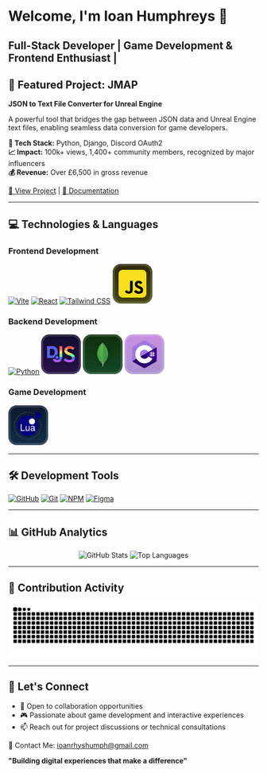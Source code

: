 # Welcome, I'm Ioan Humphreys 👋

**Full-Stack Developer** | **Game Development & Frontend Enthusiast** |
---

## 🚀 Featured Project: JMAP

**JSON to Text File Converter for Unreal Engine**

A powerful tool that bridges the gap between JSON data and Unreal Engine text files, enabling seamless data conversion for game developers.

**🔧 Tech Stack:** Python, Django, Discord OAuth2  
**📈 Impact:** 100k+ views, 1,400+ community members, recognized by major influencers  
**💰 Revenue:** Over £6,500 in gross revenue  

[🔗 View Project](https://github.com/IoanHumphreys/JMAP) | [📖 Documentation](https://discord.gg/xMk2NargfJ)

---

## 💻 Technologies & Languages

### Frontend Development
[![Vite](https://github.com/user-attachments/assets/cb9ef3ca-c2d7-45d1-976c-f045436b4e0f)](https://vite.dev/)
[![React](https://github.com/user-attachments/assets/d26fb075-af79-47b8-bf24-031f5d4a1f3f)](https://react.dev/)
[![Tailwind CSS](https://github.com/user-attachments/assets/4dbcf251-269e-4b88-8b27-4d4e7bff6943)](https://tailwindcss.com/)
[![JavaScript](https://raw.githubusercontent.com/IoanHumphreys/IoanHumphreys/5a8ca06bb3439fca725aa719c3a281ccc084dea5/assets/js-logo.svg)](https://www.javascript.com/)

### Backend Development
[![Python](https://github.com/user-attachments/assets/7acdb88e-88b1-4a0e-bc35-a84eae08bd37)](https://www.python.org/)
[![Discord.js](https://raw.githubusercontent.com/IoanHumphreys/IoanHumphreys/5a8ca06bb3439fca725aa719c3a281ccc084dea5/assets/discordjs-logo.svg)](https://discord.js.org/)
[![MongoDB](https://raw.githubusercontent.com/IoanHumphreys/IoanHumphreys/5a8ca06bb3439fca725aa719c3a281ccc084dea5/assets/mongo.svg)](https://www.mongodb.com/)
[![C#](https://raw.githubusercontent.com/IoanHumphreys/IoanHumphreys/9d6d8cd0dd90a6b0ab54a3fc1164129acec7bfcf/assets/c%23-logo.svg)](https://dotnet.microsoft.com/en-us/apps/aspnet/web-apps/)

### Game Development
[![Lua](https://raw.githubusercontent.com/IoanHumphreys/IoanHumphreys/ab1954cb8e8cbe6a9448dce1d4ddda0e99897957/assets/lua-logo.svg)](https://www.lua.org/)

---

## 🛠️ Development Tools

[![GitHub](https://github.com/user-attachments/assets/53f3314e-1095-4187-ac35-b6a98350403f)](https://github.com/IoanHumphreys)
[<img alt="Git" height="40" src="https://cdn.jsdelivr.net/npm/@intergrav/devins-badges@3/assets/compact-minimal/available/git_vector.svg">](https://git-scm.com/)
[<img alt="NPM" height="40" src="https://cdn.jsdelivr.net/npm/@intergrav/devins-badges@3/assets/compact-minimal/available/npm_vector.svg">](https://www.npmjs.com/)
[![Figma](https://camo.githubusercontent.com/7f0a31ba50bfac03069490080b0d789ba6a9738b9b6d68645aeaf174d122bc14/68747470733a2f2f6c69656f6e73747564696f732e6769746875622e696f2f6173736574732f76312f62616467652f636f6d706163742d6d696e696d616c2f7376672f6669676d612e737667)](https://figma.com/)

---

## 📊 GitHub Analytics

<div align="center">
 <img src="https://github-readme-stats.vercel.app/api?username=IoanHumphreys&include_all_commits=true&count_private=true&show_icons=true&theme=github_dark&custom_title=My%20GitHub%20Stats" alt="GitHub Stats" />
 <img src="https://github-readme-stats.vercel.app/api/top-langs?username=IoanHumphreys&show_icons=true&locale=en&layout=compact&theme=github_dark&custom_title=Most%20Used%20Languages" alt="Top Languages" />
</div>

---

## 🐍 Contribution Activity

<div align="center">
 <img src="https://raw.githubusercontent.com/IoanHumphreys/IoanHumphreys/94db525af4329a1d46bf81dcc745907d45c89575/snake.svg" alt="Snake animation" />
</div>

---

## 🤝 Let's Connect

- 💼 Open to collaboration opportunities
- 🎮 Passionate about game development and interactive experiences
- 📫 Reach out for project discussions or technical consultations

📨 Contact Me: ioanrhyshumph@gmail.com

**"Building digital experiences that make a difference"**
